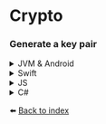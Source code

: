 # Crypto
### Generate a key pair
<details><summary>JVM & Android</summary>

````kotlin
val keyPair = Crypto.generateKeyPair()
````
>:information_source: In Java, you should use `Crypto.INSTANCE.generateKeyPair()` instead
</details>

<details><summary>Swift</summary>

````swift
let keyPair = Crypto().generateKeyPair()
````
</details>

<details><summary>JS</summary>

````js
const crypto = doordeck.com.doordeck.multiplatform.sdk.util.Crypto;
const keyPair = crypto.generateKeyPair();
````
</details>

<details><summary>C#</summary>

````csharp
var crypto = symbols->kotlin.root.com.doordeck.multiplatform.sdk.util.Crypto._instance();
var keyPair = Utils.fromData<EncodedKeyPair>(symbols->kotlin.root.com.doordeck.multiplatform.sdk.util.Crypto.generateKeyPairJson(crypto));
````
</details>

:arrow_left: [Back to index](01_INDEX.md)